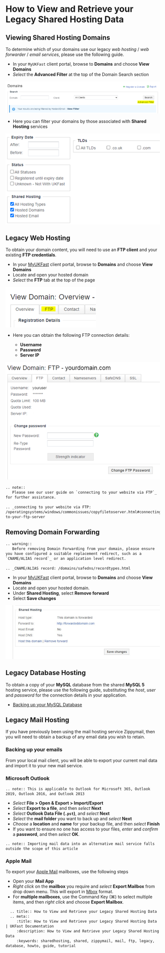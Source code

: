 # How to View and Retrieve your Legacy Shared Hosting Data

## Viewing Shared Hosting Domains

To determine which of your domains use our legacy *web hosting* / *web forwarder* / *email services*, please use the following guide.

- In your `MyUKFast` client portal, browse to **Domains** and choose **View Domains**
- *Select* the **Advanced Filter** at the top of the Domain Search section

![Domain Filters](files/domain_filters.PNG)

- Here you can filter your domains by those associated with **Shared Hosting** services

![Domain Filters](files/domain_filters_2.PNG)

## Legacy Web Hosting

To obtain your domain content, you will need to use an **FTP client** and your existing **FTP credentials**.

- In your [MyUKFast](https://my.ukfast.co.uk) client portal, browse to **Domains** and choose **View Domains**
- Locate and open your hosted domain
- *Select* the **FTP** tab at the top of the page

![FTP Tab](files/hosting_ftp1.PNG)

- Here you can obtain the following FTP connection details:

  - **Username**
  - **Password**
  - **Server IP**

![FTP Tab](files/hosting_ftp_credentials.jpg)

```eval_rst
.. note::
   Please see our user guide on `connecting to your website via FTP`_ for further assistance.

.. _connecting to your website via FTP: /operatingsystems/windows/commonissues/copyfiletoserver.html#connecting-to-your-ftp-server

```
## Removing Domain Forwarding
```eval_rst
.. warning::
   Before removing Domain Forwarding from your domain, please ensure you have configured a suitable replacement redirect, such as a `CNAME/ALIAS record`_ or an application level redirect.

.. _CNAME/ALIAS record: /domains/safedns/recordtypes.html

```
- In your [MyUKFast](https://my.ukfast.co.uk) client portal, browse to **Domains** and choose **View Domains**
- Locate and open your hosted domain.
- Under **Shared Hosting**, select **Remove forward**
- Select **Save changes**

![Editing a Forwarder](files/forwarding_1.jpg)

## Legacy Database Hosting

To obtain a copy of your **MySQL** database from the shared **MySQL 5** hosting service, please use the following guide, substituting the *host*, *user* and *password* for the connection details in your application.

- [Backing up your MySQL Database](/operatingsystems/linux/mysql/backups.html#useful-options)

## Legacy Mail Hosting

If you have previously been using the mail hosting service Zippymail, then you will need to obtain a backup of any email data you wish to retain.

### Backing up your emails

From your local mail client, you will be able to export your current mail data and import it to your new mail service.

### Microsoft Outlook

```eval_rst
.. note:: This is applicable to Outlook for Microsoft 365, Outlook 2019, Outlook 2016, and Outlook 2013
```

- *Select* **File > Open & Export > Import/Export**
- *Select* **Export to a file**, and then *select* **Next**
- *Select* **Outlook Data File (`.pst`)**, and *select* **Next**
- *Select* the **mail folder** you want to back up and *select* **Next**
- *Choose* a **location** and **name** for your backup file, and then *select* **Finish**
- If you want to ensure no one has access to your files, *enter* and *confirm* a **password**, and then *select* **OK**.


```eval_rst
.. note:: Importing mail data into an alternative mail service falls outside the scope of this article
```

### Apple Mail

To export your [Apple Mail](https://en.wikipedia.org/wiki/Apple_Mail) mailboxes, use the following steps

- Open your **Mail App**
- *Right click* on the **mailbox** you require and *select* **Export Mailbox** from drop down menu. This will export in [Mbox](https://en.wikipedia.org/wiki/Mbox) format.
- For **multiple mailboxes**, use the Command Key (⌘) to select multiple items, and then *right click* and choose **Export Mailbox**.

```eval_rst
  .. title:: How to View and Retrieve your Legacy Shared Hosting Data
  .. meta::
     :title: How to View and Retrieve your Legacy Shared Hosting Data | UKFast Documentation
     :description: How to View and Retrieve your Legacy Shared Hosting Data
     :keywords: sharedhosting, shared, zippymail, mail, ftp, legacy, database, howto, guide, tutorial
```
